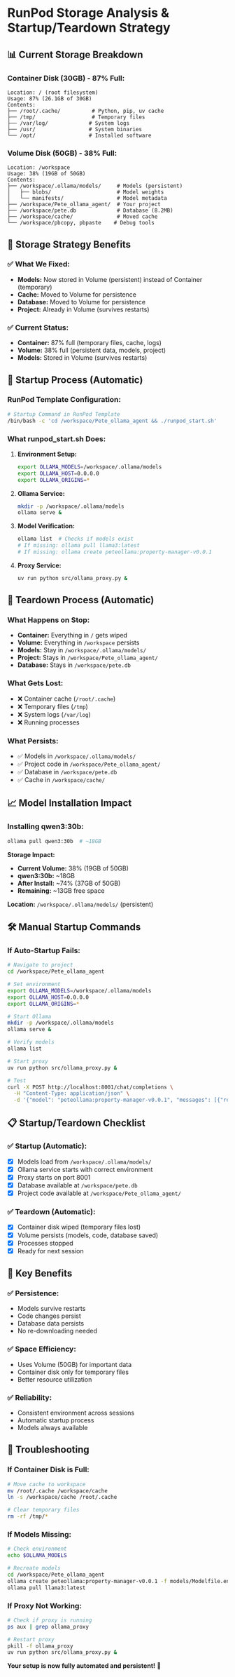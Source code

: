# RunPod Storage Analysis & Startup/Teardown Strategy

## 📊 **Current Storage Breakdown**

### **Container Disk (30GB) - 87% Full:**

```
Location: / (root filesystem)
Usage: 87% (26.1GB of 30GB)
Contents:
├── /root/.cache/          # Python, pip, uv cache
├── /tmp/                  # Temporary files
├── /var/log/             # System logs
├── /usr/                 # System binaries
└── /opt/                 # Installed software
```

### **Volume Disk (50GB) - 38% Full:**

```
Location: /workspace
Usage: 38% (19GB of 50GB)
Contents:
├── /workspace/.ollama/models/     # Models (persistent)
│   ├── blobs/                     # Model weights
│   └── manifests/                 # Model metadata
├── /workspace/Pete_ollama_agent/  # Your project
├── /workspace/pete.db             # Database (8.2MB)
├── /workspace/cache/              # Moved cache
└── /workspace/pbcopy, pbpaste    # Debug tools
```

## 🎯 **Storage Strategy Benefits**

### **✅ What We Fixed:**

- **Models:** Now stored in Volume (persistent) instead of Container (temporary)
- **Cache:** Moved to Volume for persistence
- **Database:** Moved to Volume for persistence
- **Project:** Already in Volume (survives restarts)

### **✅ Current Status:**

- **Container:** 87% full (temporary files, cache, logs)
- **Volume:** 38% full (persistent data, models, project)
- **Models:** Stored in Volume (survives restarts)

## 🚀 **Startup Process (Automatic)**

### **RunPod Template Configuration:**

```bash
# Startup Command in RunPod Template
/bin/bash -c 'cd /workspace/Pete_ollama_agent && ./runpod_start.sh'
```

### **What runpod_start.sh Does:**

1. **Environment Setup:**

   ```bash
   export OLLAMA_MODELS=/workspace/.ollama/models
   export OLLAMA_HOST=0.0.0.0
   export OLLAMA_ORIGINS=*
   ```

2. **Ollama Service:**

   ```bash
   mkdir -p /workspace/.ollama/models
   ollama serve &
   ```

3. **Model Verification:**

   ```bash
   ollama list  # Checks if models exist
   # If missing: ollama pull llama3:latest
   # If missing: ollama create peteollama:property-manager-v0.0.1
   ```

4. **Proxy Service:**
   ```bash
   uv run python src/ollama_proxy.py &
   ```

## 🔄 **Teardown Process (Automatic)**

### **What Happens on Stop:**

- **Container:** Everything in `/` gets wiped
- **Volume:** Everything in `/workspace` persists
- **Models:** Stay in `/workspace/.ollama/models/`
- **Project:** Stays in `/workspace/Pete_ollama_agent/`
- **Database:** Stays in `/workspace/pete.db`

### **What Gets Lost:**

- ❌ Container cache (`/root/.cache`)
- ❌ Temporary files (`/tmp`)
- ❌ System logs (`/var/log`)
- ❌ Running processes

### **What Persists:**

- ✅ Models in `/workspace/.ollama/models/`
- ✅ Project code in `/workspace/Pete_ollama_agent/`
- ✅ Database in `/workspace/pete.db`
- ✅ Cache in `/workspace/cache/`

## 📈 **Model Installation Impact**

### **Installing qwen3:30b:**

```bash
ollama pull qwen3:30b  # ~18GB
```

**Storage Impact:**

- **Current Volume:** 38% (19GB of 50GB)
- **qwen3:30b:** ~18GB
- **After Install:** ~74% (37GB of 50GB)
- **Remaining:** ~13GB free space

**Location:** `/workspace/.ollama/models/` (persistent)

## 🛠 **Manual Startup Commands**

### **If Auto-Startup Fails:**

```bash
# Navigate to project
cd /workspace/Pete_ollama_agent

# Set environment
export OLLAMA_MODELS=/workspace/.ollama/models
export OLLAMA_HOST=0.0.0.0
export OLLAMA_ORIGINS=*

# Start Ollama
mkdir -p /workspace/.ollama/models
ollama serve &

# Verify models
ollama list

# Start proxy
uv run python src/ollama_proxy.py &

# Test
curl -X POST http://localhost:8001/chat/completions \
  -H "Content-Type: application/json" \
  -d '{"model": "peteollama:property-manager-v0.0.1", "messages": [{"role": "user", "content": "Hello"}]}'
```

## 📋 **Startup/Teardown Checklist**

### **✅ Startup (Automatic):**

- [x] Models load from `/workspace/.ollama/models/`
- [x] Ollama service starts with correct environment
- [x] Proxy starts on port 8001
- [x] Database available at `/workspace/pete.db`
- [x] Project code available at `/workspace/Pete_ollama_agent/`

### **✅ Teardown (Automatic):**

- [x] Container disk wiped (temporary files lost)
- [x] Volume persists (models, code, database saved)
- [x] Processes stopped
- [x] Ready for next session

## 🎯 **Key Benefits**

### **✅ Persistence:**

- Models survive restarts
- Code changes persist
- Database data persists
- No re-downloading needed

### **✅ Space Efficiency:**

- Uses Volume (50GB) for important data
- Container disk only for temporary files
- Better resource utilization

### **✅ Reliability:**

- Consistent environment across sessions
- Automatic startup process
- Models always available

## 🚨 **Troubleshooting**

### **If Container Disk is Full:**

```bash
# Move cache to workspace
mv /root/.cache /workspace/cache
ln -s /workspace/cache /root/.cache

# Clear temporary files
rm -rf /tmp/*
```

### **If Models Missing:**

```bash
# Check environment
echo $OLLAMA_MODELS

# Recreate models
cd /workspace/Pete_ollama_agent
ollama create peteollama:property-manager-v0.0.1 -f models/Modelfile.enhanced
ollama pull llama3:latest
```

### **If Proxy Not Working:**

```bash
# Check if proxy is running
ps aux | grep ollama_proxy

# Restart proxy
pkill -f ollama_proxy
uv run python src/ollama_proxy.py &
```

**Your setup is now fully automated and persistent!** 🚀
